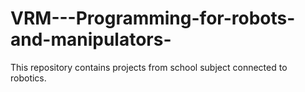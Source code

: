 # VRM---Programming-for-robots-and-manipulators-
This repository contains projects from school subject connected to robotics.
